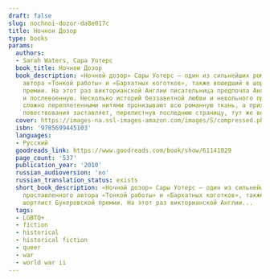 ```yaml
---
draft: false
slug: nochnoi-dozor-da8e017c
title: Ночнои Дозор
type: books
params:
  authors:
  - Sarah Waters, Сара Уотерс
  book_title: Ночнои Дозор
  book_description: «Ночной дозор» Сары Уотерс — один из сильнейших романов прославленного
    автора «Тонкой работы» и «Бархатных коготков», также вошедший в шортлист Букеровской
    премии. На этот раз викторианской Англии писательница предпочла Англию военную
    и послевоенную. Несколько историй беззаветной любви и невольного предательства
    сложно переплетенными нитями пронизывают всю романную ткань, а прихотливая хронология
    повествования заставляет, перелистнув последнюю страницу, тут же вернуться к первой.
  cover: https://images-na.ssl-images-amazon.com/images/S/compressed.photo.goodreads.com/books/1653154013i/61141029.jpg
  isbn: '9785699445103'
  languages:
  - Русский
  goodreads_link: https://www.goodreads.com/book/show/61141029
  page_count: '537'
  publication_year: '2010'
  russian_audioversion: 'no'
  russian_translation_status: exists
  short_book_description: «Ночной дозор» Сары Уотерс — один из сильнейших романов
    прославленного автора «Тонкой работы» и «Бархатных коготков», также вошедший в
    шортлист Букеровской премии. На этот раз викторианской Англии...
  tags:
  - LGBTQ+
  - fiction
  - historical
  - historical fiction
  - queer
  - war
  - world war ii
---
```

